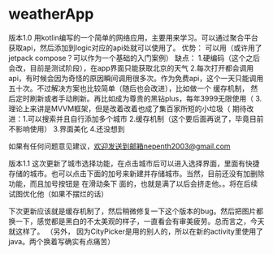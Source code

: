 # weatherApp

版本1.0 用kotlin编写的一个简单的网络应用，主要用来学习。可以通过聚合平台获取api，然后添加到logic对应的api处就可以使用了。 优势：
可以用（或许用了jetpack compose？可以作为一个基础的入门案例） 缺点：
1.硬编码（这个之后会改，目前是测试阶段），在app界面只能获取北京的天气
2.每次打开都会调用api，有时候会因为奇怪的原因瞬间调用很多次。作为免费api，这个一天只能调用五十次。不过解决方案也比较简单（随后也会改进），比如做一个 缓存机制，
然后定时刷新或者手动刷新。再比如成为尊贵的黑钻plus，每年3999无限使用（
3.理论上来讲是MVVM框架，但是改着改着也成了集百家所短的小垃圾（
期待改进：1.可以搜索并且自行添加多个城市
2.缓存机制（这个要后面再说了，毕竟目前不影响使用）
3.界面美化 
4.还没想到

如果有任何问题意见建议，欢迎发送到邮箱nepenth2003@gmail.com

版本1.1
这次更新了城市选择功能，在点击城市后可以进入选择界面，里面有快捷存储的城市。也可以点击下面的加号来新建并存储城市。当然，目前还没有加删除功能，而且加号按钮是 在滑动条下
面的，也就是满了以后会挤走他。。将在后续试图优化他（如果不摆烂的话）

下次更新应该就是缓存机制了，然后稍微修复一下这个版本的bug。然后把图片都换一下，感觉都是黑白的不太美观的样子，一直看会有审美疲劳。总而言之，今天就这样了。 （另外，
因为CityPicker是用的别人的，所以在新的activity里使用了java。两个换着写确实有点痛苦）
